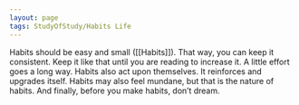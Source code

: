 ```yaml
---
layout: page
tags: StudyOfStudy/Habits Life 
---
```


Habits should be easy and small ([[Habits]]). That way, you can keep it consistent. Keep it like that until you are reading to increase it. A little effort goes a long way. Habits also act upon themselves. It reinforces and upgrades itself. Habits may also feel mundane, but that is the nature of habits. And finally, before you make habits, don’t dream.